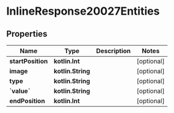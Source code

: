 
# InlineResponse20027Entities

## Properties
Name | Type | Description | Notes
------------ | ------------- | ------------- | -------------
**startPosition** | **kotlin.Int** |  |  [optional]
**image** | **kotlin.String** |  |  [optional]
**type** | **kotlin.String** |  |  [optional]
**&#x60;value&#x60;** | **kotlin.String** |  |  [optional]
**endPosition** | **kotlin.Int** |  |  [optional]



